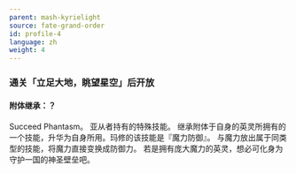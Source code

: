 ```yaml
---
parent: mash-kyrielight
source: fate-grand-order
id: profile-4
language: zh
weight: 4
---
```


### 通关「立足大地，眺望星空」后开放

#### 附体继承：？

Succeed Phantasm。
亚从者持有的特殊技能。
继承附体于自身的英灵所拥有的一个技能，升华为自身所用。玛修的该技能是『魔力防御』。
与魔力放出属于同类型的技能，将魔力直接变换成防御力。
若是拥有庞大魔力的英灵，想必可化身为守护一国的神圣壁垒吧。
